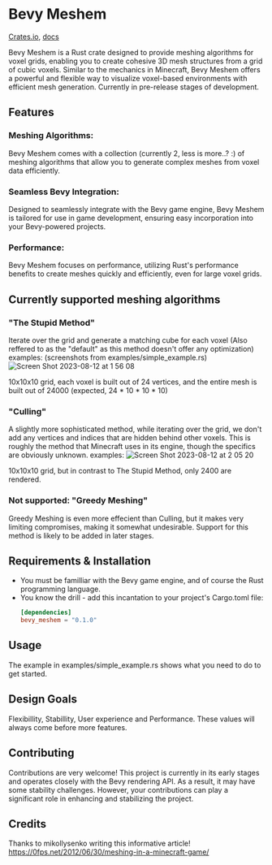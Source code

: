 # Bevy Meshem
[Crates.io](https://crates.io/crates/bevy_meshem),
[docs](https://docs.rs/bevy_meshem)

Bevy Meshem is a Rust crate designed to provide meshing algorithms for voxel grids, enabling you to create cohesive 3D mesh structures from a grid of cubic voxels.
Similar to the mechanics in Minecraft, Bevy Meshem offers a powerful and flexible way to visualize voxel-based environments with efficient mesh generation.
Currently in pre-release stages of development.

## Features

### Meshing Algorithms: 
Bevy Meshem comes with a collection (currently 2, less is more..? :) of meshing algorithms that allow you to generate complex meshes from voxel data efficiently.

### Seamless Bevy Integration: 
Designed to seamlessly integrate with the Bevy game engine, Bevy Meshem is tailored for use in game development, ensuring easy incorporation into your Bevy-powered projects.

### Performance: 
Bevy Meshem focuses on performance, utilizing Rust's performance benefits to create meshes quickly and efficiently, even for large voxel grids.

## Currently supported meshing algorithms

### "The Stupid Method" 
Iterate over the grid and generate a matching cube for each voxel (Also reffered to as the "default" as this method doesn't offer any optimization) examples: (screenshots from examples/simple_example.rs)
![Screen Shot 2023-08-12 at 1 56 08](https://github.com/Adamkob12/bevy_meshem/assets/46227443/9c1d82c4-fad6-4866-b256-9ac273525c19)

10x10x10 grid, each voxel is built out of 24 vertices, and the entire mesh is built out of 24000 (expected, 24 * 10 * 10 * 10)

### "Culling"
A slightly more sophisticated method, while iterating over the grid, we don't add any vertices and indices that are hidden behind other voxels. This is roughly the method that Minecraft uses in its
engine, though the specifics are obviously unknown. examples:
![Screen Shot 2023-08-12 at 2 05 20](https://github.com/Adamkob12/bevy_meshem/assets/46227443/d8696c49-dfd9-400b-837b-641925154f63)

10x10x10 grid, but in contrast to The Stupid Method, only 2400 are rendered.

### Not supported: "Greedy Meshing"
Greedy Meshing is even more effecient than Culling, but it makes very limiting compromises, making it somewhat undesirable. Support for this method is likely to be added in later stages.

## Requirements & Installation
- You must be familliar with the Bevy game engine, and of course the Rust programming language.
- You know the drill - add this incantation to your project's Cargo.toml file:
  ```toml
  [dependencies]
  bevy_meshem = "0.1.0"
  ```

## Usage
The example in examples/simple_example.rs shows what you need to do to get started.

## Design Goals
Flexibillity, Stabillity, User experience and Performance.
These values will always come before more features.

## Contributing
Contributions are very welcome! This project is currently in its early stages and operates closely with the Bevy rendering API.
As a result, it may have some stability challenges. However, your contributions can play a significant role in enhancing and stabilizing the project.

## Credits
Thanks to mikollysenko writing this informative article!
https://0fps.net/2012/06/30/meshing-in-a-minecraft-game/

